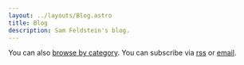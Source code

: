 ```yaml
---
layout: ../layouts/Blog.astro
title: Blog
description: Sam Feldstein's blog.
---
```


You can also [browse by category](/blog/tags/). You can subscribe via [rss](/feed.xml) or [email](https://samfeldstein.substack.com).
